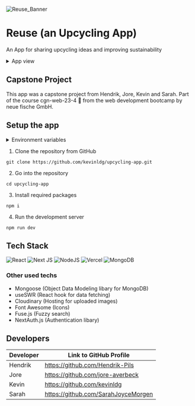 ![Reuse_Banner](https://github.com/kevinldg/upcycling-app/assets/68171149/36b07e2a-865b-4308-9f5e-98129bda830e)

# Reuse (an Upcycling App)

An App for sharing upcycling ideas and improving sustainability

<details>
  <br/>
  <summary>App view</summary>
  
  ![image](https://github.com/kevinldg/upcycling-app/assets/68171149/1acf2248-06af-4934-b905-46206fa6005e)
</details>

## Capstone Project

This app was a capstone project from Hendrik, Jore, Kevin and Sarah. Part of the course cgn-web-23-4 🐉 from the web development bootcamp by neue fische GmbH.

## Setup the app

<details>
  <br/>
  <summary>Environment variables</summary>
  
  ```
  MONGODB_URI =
  
  GITHUB_CLIENT_ID =
  GITHUB_CLIENT_SECRET =
  
  NEXTAUTH_SECRET =
  
  NEXT_PUBLIC_CLOUDINARY_CLOUD_NAME =
  CLOUDINARY_API_KEY =
  CLOUDINARY_API_SECRET =
  ```
</details>

1. Clone the repository from GitHub
```
git clone https://github.com/kevinldg/upcycling-app.git
```
2. Go into the repository
```
cd upcycling-app
```
3. Install required packages
```
npm i
```
4. Run the development server
```
npm run dev
```

## Tech Stack

![React](https://img.shields.io/badge/react-%2320232a.svg?style=for-the-badge&logo=react&logoColor=%2361DAFB)
![Next JS](https://img.shields.io/badge/Next-black?style=for-the-badge&logo=next.js&logoColor=white)
![NodeJS](https://img.shields.io/badge/node.js-6DA55F?style=for-the-badge&logo=node.js&logoColor=white)
![Vercel](https://img.shields.io/badge/vercel-%23000000.svg?style=for-the-badge&logo=vercel&logoColor=white)
![MongoDB](https://img.shields.io/badge/MongoDB-%234ea94b.svg?style=for-the-badge&logo=mongodb&logoColor=white)

### Other used techs

- Mongoose (Object Data Modeling libary for MongoDB)
- useSWR (React hook for data fetching)
- Cloudinary (Hosting for uploaded images)
- Font Awesome (Icons)
- Fuse.js (Fuzzy search)
- NextAuth.js (Authentication libary)

## Developers

| Developer | Link to GitHub Profile |
| -------------- | -------------------------------------------- |
| Hendrik | https://github.com/Hendrik-Pils |
| Jore | https://github.com/jore-averbeck |
| Kevin | https://github.com/kevinldg |
| Sarah | https://github.com/SarahJoyceMorgen |

<!--

Hendrik: https://github.com/Hendrik-Pils <br/>
Jore: https://github.com/jore-averbeck <br/>
Kevin: https://github.com/kevinldg <br/>
Sarah: https://github.com/SarahJoyceMorgen

-->
